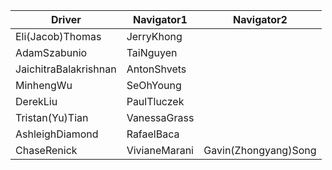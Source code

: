 | Driver | Navigator1 | Navigator2|
|--------|-----------|------------|
|Eli(Jacob)Thomas|JerryKhong| |
|AdamSzabunio|TaiNguyen| |
|JaichitraBalakrishnan|AntonShvets| |
|MinhengWu|SeOhYoung| |
|DerekLiu|PaulTluczek| |
|Tristan(Yu)Tian|VanessaGrass| |
|AshleighDiamond|RafaelBaca| |
|ChaseRenick|VivianeMarani|Gavin(Zhongyang)Song|
